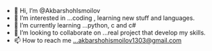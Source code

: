 - 👋 Hi, I’m @AkbarshohIsmoilov
- 👀 I’m interested in ...coding , learning new stuff and languages.
- 🌱 I’m currently learning ...python, c and c#
- 💞️ I’m looking to collaborate on ...real project that develop my skills.
- 📫 How to reach me ...akbarshohismoilov1303@gmail.com

<!---
AkbarshohIsmoilov/AkbarshohIsmoilov is a ✨ special ✨ repository because its `README.md` (this file) appears on your GitHub profile.
You can click the Preview link to take a look at your changes.
---> 
